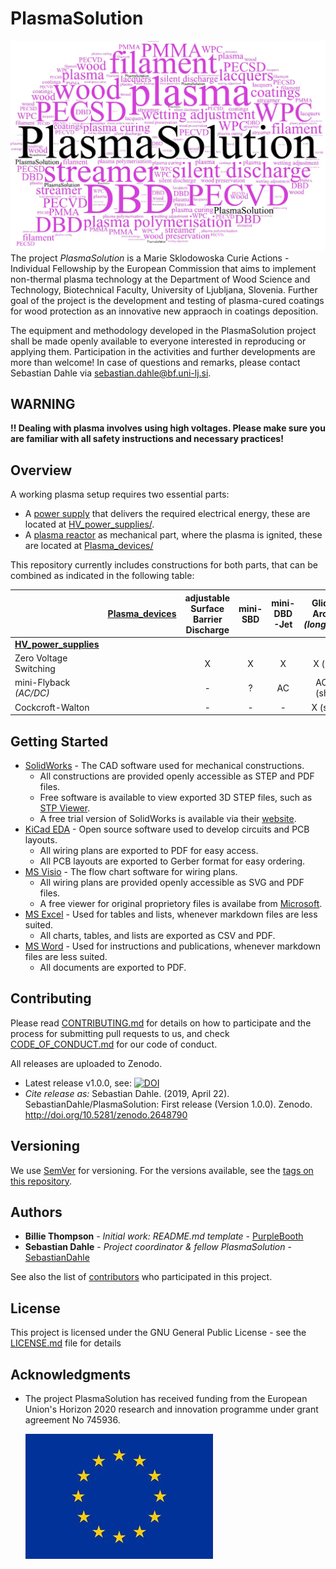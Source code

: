 # PlasmaSolution

![PlasmaSolution-logo](https://github.com/SebastianDahle/PlasmaSolution/blob/master/PlasmaSolution.jpg "PlasmaSolution-logo")
The project *PlasmaSolution* is a Marie Sklodowoska Curie Actions - Individual Fellowship by the European Commission that aims to implement non-thermal plasma technology at the Department of Wood Science and Technology, Biotechnical Faculty, University of Ljubljana, Slovenia. Further goal of the project is the development and testing of plasma-cured coatings for wood protection as an innovative new appraoch in coatings deposition.

The equipment and methodology developed in the PlasmaSolution project shall be made openly available to everyone interested in reproducing or applying them. Participation in the activities and further developments are more than welcome! In case of questions and remarks, please contact Sebastian Dahle via [sebastian.dahle@bf.uni-lj.si](mailto:sebastian.dahle@bf.uni-lj.si).

## WARNING

**!! Dealing with plasma involves using high voltages. Please make sure you are familiar with all safety instructions and necessary practices!**

## Overview

A working plasma setup requires two essential parts:
* A [power supply](HV_power_supplies/) that delivers the required electrical energy, these are located at [HV_power_supplies/](HV_power_supplies/).
* A [plasma reactor](Plasma_devices/) as mechanical part, where the plasma is ignited, these are located at [Plasma_devices/](Plasma_devices/)

This repository currently includes constructions for both parts, that can be combined as indicated in the following table:

| | [Plasma_devices](Plasma_devices/) | adjustable Surface Barrier Discharge | mini-SBD | mini-DBD-Jet | Gliding-Arc-Jet *(long/short)* |
|-------------------------|---:|:---:|:---:|:---:|:--------------:|
| **[HV_power_supplies](HV_power_supplies/)** | | | |
|  Zero Voltage Switching |    |  X  |  X  |  X  |  X (long)      |
|  mini-Flyback *(AC/DC)* |    |  -  |  ?  |  AC |  AC/DC (short) |
|  Cockcroft-Walton       |    |  -  |  -  |  -  |  X (short)     |

## Getting Started

* [SolidWorks](https://www.solidworks.com/) - The CAD software used for mechanical constructions.
  * All constructions are provided openly accessible as STEP and PDF files.
  * Free software is available to view exported 3D STEP files, such as [STP Viewer](https://stpviewer.com/).
  * A free trial version of SolidWorks is available via their [website](https://www.solidworks.com/solution/job-functions/students).
* [KiCad EDA](kicad-pcb.org/download/) - Open source software used to develop circuits and PCB layouts.
  * All wiring plans are exported to PDF for easy access.
  * All PCB layouts are exported to Gerber format for easy ordering.
* [MS Visio](https://products.office.com/visio/) - The flow chart software for wiring plans.
  * All wiring plans are provided openly accessible as SVG and PDF files.
  * A free viewer for original proprietory files is availabe from [Microsoft](https://www.microsoft.com/download/details.aspx?id=35811).
* [MS Excel](https://products.office.com/excel/) - Used for tables and lists, whenever markdown files are less suited.
  * All charts, tables, and lists are exported as CSV and PDF.
* [MS Word](https://products.office.com/word/) - Used for instructions and publications, whenever markdown files are less suited.
  * All documents are exported to PDF.

## Contributing

Please read [CONTRIBUTING.md](https://github.com/SebastianDahle/PlasmaSolution/blob/master/CONTRIBUTING.md) for details on how to participate and the process for submitting pull requests to us, and check [CODE_OF_CONDUCT.md](https://github.com/SebastianDahle/PlasmaSolution/blob/master/CODE_OF_CONDUCT.md) for our code of conduct.

All releases are uploaded to Zenodo. 
* Latest release v1.0.0, see: [![DOI](https://zenodo.org/badge/DOI/10.5281/zenodo.2648790.svg)](https://doi.org/10.5281/zenodo.2648790)
* *Cite release as:* Sebastian Dahle. (2019, April 22). SebastianDahle/PlasmaSolution: First release (Version 1.0.0). Zenodo. http://doi.org/10.5281/zenodo.2648790

## Versioning

We use [SemVer](http://semver.org/) for versioning. For the versions available, see the [tags on this repository](https://github.com/SebastianDahle/PlasmaSolution/tags). 

## Authors

* **Billie Thompson** - *Initial work: README.md template* - [PurpleBooth](https://github.com/PurpleBooth)
* **Sebastian Dahle** - *Project coordinator & fellow PlasmaSolution* - [SebastianDahle](https://github.com/SebastianDahle)

See also the list of [contributors](https://github.com/SebastianDahle/PlasmaSolution/contributors) who participated in this project.

## License

This project is licensed under the GNU General Public License - see the [LICENSE.md](https://github.com/SebastianDahle/PlasmaSolution/blob/master/LICENSE) file for details

## Acknowledgments

* The project PlasmaSolution has received funding from the European Union's Horizon 2020 research and innovation programme under grant agreement No 745936.

   ![EU flag](https://github.com/SebastianDahle/PlasmaSolution/blob/master/EU_flag_small.jpg)

